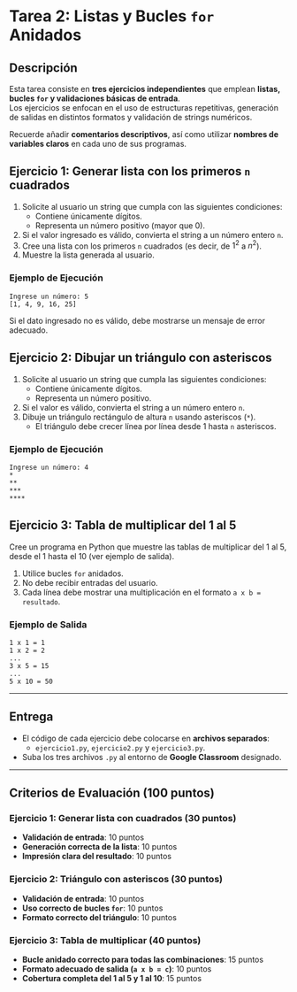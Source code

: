 # Tarea 2: Listas y Bucles `for` Anidados

## Descripción

Esta tarea consiste en **tres ejercicios independientes** que emplean **listas, bucles `for` y validaciones básicas de entrada**.  
Los ejercicios se enfocan en el uso de estructuras repetitivas, generación de salidas en distintos formatos y validación de strings numéricos.

Recuerde añadir **comentarios descriptivos**, así como utilizar **nombres de variables claros** en cada uno de sus programas.

## Ejercicio 1: Generar lista con los primeros `n` cuadrados

1. Solicite al usuario un string que cumpla con las siguientes condiciones:
   - Contiene únicamente dígitos.
   - Representa un número positivo (mayor que 0).
2. Si el valor ingresado es válido, convierta el string a un número entero `n`.
3. Cree una lista con los primeros `n` cuadrados (es decir, de $1^2$ a $n^2$).
4. Muestre la lista generada al usuario.

### Ejemplo de Ejecución

```
Ingrese un número: 5
[1, 4, 9, 16, 25]
```

Si el dato ingresado no es válido, debe mostrarse un mensaje de error adecuado.

## Ejercicio 2: Dibujar un triángulo con asteriscos

1. Solicite al usuario un string que cumpla las siguientes condiciones:
   - Contiene únicamente dígitos.
   - Representa un número positivo.
2. Si el valor es válido, convierta el string a un número entero `n`.
3. Dibuje un triángulo rectángulo de altura `n` usando asteriscos (`*`).
   - El triángulo debe crecer línea por línea desde 1 hasta `n` asteriscos.

### Ejemplo de Ejecución

```
Ingrese un número: 4
*
**
***
****
```

## Ejercicio 3: Tabla de multiplicar del 1 al 5

Cree un programa en Python que muestre las tablas de multiplicar del 1 al 5, desde el 1 hasta el 10 (ver ejemplo de salida).

1. Utilice bucles `for` anidados.
2. No debe recibir entradas del usuario.
3. Cada línea debe mostrar una multiplicación en el formato `a x b = resultado`.

### Ejemplo de Salida

```
1 x 1 = 1
1 x 2 = 2
...
3 x 5 = 15
...
5 x 10 = 50
```

---

## Entrega

- El código de cada ejercicio debe colocarse en **archivos separados**:  
  - `ejercicio1.py`, `ejercicio2.py` y `ejercicio3.py`.
- Suba los tres archivos `.py` al entorno de **Google Classroom** designado.

---

## Criterios de Evaluación (100 puntos)

### Ejercicio 1: Generar lista con cuadrados (30 puntos)
- **Validación de entrada**: 10 puntos  
- **Generación correcta de la lista**: 10 puntos  
- **Impresión clara del resultado**: 10 puntos  

### Ejercicio 2: Triángulo con asteriscos (30 puntos)
- **Validación de entrada**: 10 puntos  
- **Uso correcto de bucles `for`**: 10 puntos  
- **Formato correcto del triángulo**: 10 puntos  

### Ejercicio 3: Tabla de multiplicar (40 puntos)
- **Bucle anidado correcto para todas las combinaciones**: 15 puntos  
- **Formato adecuado de salida (`a x b = c`)**: 10 puntos  
- **Cobertura completa del 1 al 5 y 1 al 10**: 15 puntos


